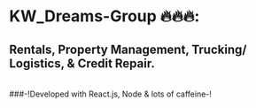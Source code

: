 # KW_Dreams-Group :fire::fire::fire::
## Rentals, Property Management, Trucking/ Logistics, & Credit Repair. 
<br> 
###-!Developed with React.js, Node & lots of caffeine-!
